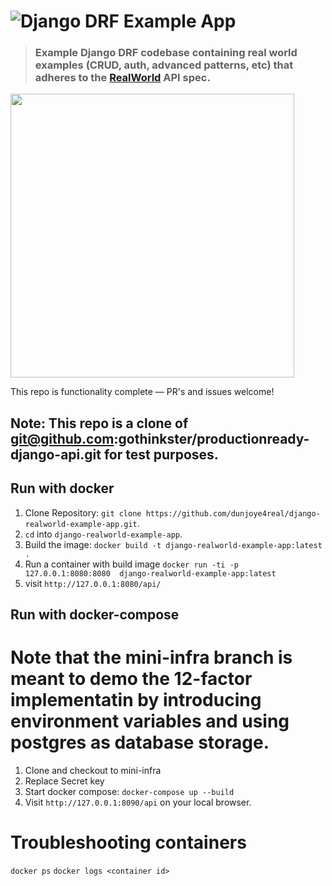 # ![Django DRF Example App](project-logo.png)

> ### Example Django DRF codebase containing real world examples (CRUD, auth, advanced patterns, etc) that adheres to the [RealWorld](https://github.com/gothinkster/realworld-example-apps) API spec.

<a href="https://thinkster.io/tutorials/django-json-api" target="_blank"><img width="454" src="https://raw.githubusercontent.com/gothinkster/realworld/master/media/learn-btn-hr.png" /></a>

This repo is functionality complete — PR's and issues welcome!

## Note: This repo is a clone of git@github.com:gothinkster/productionready-django-api.git for test purposes.

## Run with docker

1. Clone Repository: `git clone https://github.com/dunjoye4real/django-realworld-example-app.git`.
2. `cd` into `django-realworld-example-app`.
3. Build the image: `docker build -t django-realworld-example-app:latest  .`
4. Run a container with build image `docker run -ti -p 127.0.0.1:8080:8080  django-realworld-example-app:latest `
5. visit `http://127.0.0.1:8080/api/` 

## Run with docker-compose
# Note that the mini-infra branch is meant to demo the 12-factor implementatin by introducing environment variables and using postgres as database storage.
1. Clone and checkout to mini-infra
2. Replace Secret key
3. Start docker compose: `docker-compose up --build`
4. Visit `http://127.0.0.1:8090/api` on your local browser.

# Troubleshooting containers
`docker ps`
`docker logs <container id>`